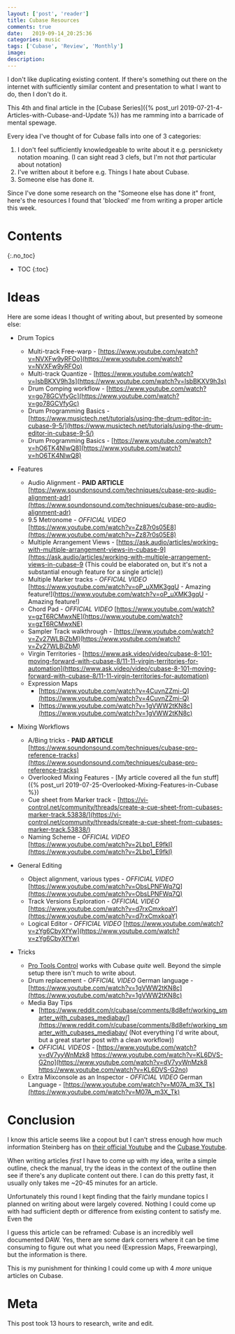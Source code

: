 ```yaml
---
layout: ['post', 'reader']
title: Cubase Resources
comments: true
date:   2019-09-14_20:25:36 
categories: music
tags: ['Cubase', 'Review', 'Monthly']
image:
description:
---
```


I don't like duplicating existing content. If there's something out there on the internet with sufficiently similar content and presentation to what I want to do, then I don't do it.

This 4th and final article in the [Cubase Series]({% post_url 2019-07-21-4-Articles-with-Cubase-and-Update %}) has me ramming into a barricade of mental spewage.

Every idea I've thought of for Cubase falls into one of 3 categories:

1. I don't feel sufficiently knowledgeable to write about it e.g. persnickety notation moaning. (I can sight read 3 clefs, but I'm not _that_ particular about notation)
2. I've written about it before e.g. Things I hate about Cubase.
3. Someone else has done it.

Since I've done some research on the "Someone else has done it" front, here's the resources I found that 'blocked' me from writing a proper article this week.

<!--more-->



# Contents
{:.no_toc}
* TOC
{:toc}

# Ideas

Here are some ideas I thought of writing about, but presented by someone else:

* Drum Topics
    * Multi-track Free-warp - [https://www.youtube.com/watch?v=NVXFw9yRFOo](https://www.youtube.com/watch?v=NVXFw9yRFOo)
    * Multi-track Quantize - [https://www.youtube.com/watch?v=IsbBKXV9h3s](https://www.youtube.com/watch?v=IsbBKXV9h3s)
    * Drum Comping workflow - [https://www.youtube.com/watch?v=go78GCVfyGc](https://www.youtube.com/watch?v=go78GCVfyGc)
    * Drum Programming Basics - [https://www.musictech.net/tutorials/using-the-drum-editor-in-cubase-9-5/](https://www.musictech.net/tutorials/using-the-drum-editor-in-cubase-9-5/)
    * Drum Programming Basics - [https://www.youtube.com/watch?v=hO6TK4NlwQ8](https://www.youtube.com/watch?v=hO6TK4NlwQ8)

* Features
    * Audio Alignment - **PAID ARTICLE** [https://www.soundonsound.com/techniques/cubase-pro-audio-alignment-adr](https://www.soundonsound.com/techniques/cubase-pro-audio-alignment-adr)
    * 9.5 Metronome - _OFFICIAL VIDEO_ [https://www.youtube.com/watch?v=Zz87r0s05E8](https://www.youtube.com/watch?v=Zz87r0s05E8)
    * Multiple Arrangement Views - [https://ask.audio/articles/working-with-multiple-arrangement-views-in-cubase-9](https://ask.audio/articles/working-with-multiple-arrangement-views-in-cubase-9 (This could be elaborated on, but it's not a substantial enough feature for a single article))
    * Multiple Marker tracks - _OFFICIAL VIDEO_ [https://www.youtube.com/watch?v=oP_uXMK3gqU - Amazing feature!](https://www.youtube.com/watch?v=oP_uXMK3gqU - Amazing feature!)
    * Chord Pad - _OFFICIAL VIDEO_ [https://www.youtube.com/watch?v=gzT6RCMwxNE](https://www.youtube.com/watch?v=gzT6RCMwxNE)
    * Sampler Track walkthrough - [https://www.youtube.com/watch?v=Zv27WLBjZbM](https://www.youtube.com/watch?v=Zv27WLBjZbM)
    * Virgin Territories - [https://www.ask.video/video/cubase-8-101-moving-forward-with-cubase-8/11-11-virgin-territories-for-automation](https://www.ask.video/video/cubase-8-101-moving-forward-with-cubase-8/11-11-virgin-territories-for-automation)
    * Expression Maps
        * [https://www.youtube.com/watch?v=4CuvnZZmi-Q](https://www.youtube.com/watch?v=4CuvnZZmi-Q)
        * [https://www.youtube.com/watch?v=1gVWW2tKN8c](https://www.youtube.com/watch?v=1gVWW2tKN8c)

* Mixing Workflows
    * A/Bing tricks - **PAID ARTICLE** [https://www.soundonsound.com/techniques/cubase-pro-reference-tracks](https://www.soundonsound.com/techniques/cubase-pro-reference-tracks)
    * Overlooked Mixing Features - [My article covered all the fun stuff]({% post_url 2019-07-25-Overlooked-Mixing-Features-in-Cubase %})
    * Cue sheet from Marker track - [https://vi-control.net/community/threads/create-a-cue-sheet-from-cubases-marker-track.53838/](https://vi-control.net/community/threads/create-a-cue-sheet-from-cubases-marker-track.53838/)
    * Naming Scheme - _OFFICIAL VIDEO_ [https://www.youtube.com/watch?v=2Lbp1_E9fkI](https://www.youtube.com/watch?v=2Lbp1_E9fkI)
    
* General Editing
    * Object alignment, various types - _OFFICIAL VIDEO_ [https://www.youtube.com/watch?v=ObsLPNFWq7Q](https://www.youtube.com/watch?v=ObsLPNFWq7Q)
    * Track Versions Exploration - _OFFICIAL VIDEO_ [https://www.youtube.com/watch?v=d7rxCmxkoaY](https://www.youtube.com/watch?v=d7rxCmxkoaY)
    * Logical Editor - _OFFICIAL VIDEO_ [https://www.youtube.com/watch?v=zYg6CbyXfYw](https://www.youtube.com/watch?v=zYg6CbyXfYw)

* Tricks
    * [Pro Tools Control](https://www.avid.com/products/pro-tools-control) works with Cubase _quite_ well. Beyond the simple setup there isn't much to write about.
    * Drum replacement - _OFFICIAL VIDEO_ German language - [https://www.youtube.com/watch?v=1gVWW2tKN8c](https://www.youtube.com/watch?v=1gVWW2tKN8c)
    * Media Bay Tips
        * [https://www.reddit.com/r/cubase/comments/8d8efr/working_smarter_with_cubases_mediabay/](https://www.reddit.com/r/cubase/comments/8d8efr/working_smarter_with_cubases_mediabay/ (Not everything I'd write about, but a great starter post with a clean workflow))
        * _OFFICIAL VIDEOS_ - [https://www.youtube.com/watch?v=dV7yyWnMzk8 https://www.youtube.com/watch?v=KL6DVS-G2no](https://www.youtube.com/watch?v=dV7yyWnMzk8 https://www.youtube.com/watch?v=KL6DVS-G2no)
    * Extra Mixconsole as an Inspector - _OFFICIAL VIDEO_ German Language - [https://www.youtube.com/watch?v=M07A_m3X_Tk](https://www.youtube.com/watch?v=M07A_m3X_Tk)

# Conclusion

I know this article seems like a copout but I can't stress enough how much information Steinberg has on [their official Youtube](https://www.youtube.com/user/SteinbergSoftware/videos) and the [Cubase Youtube](https://www.youtube.com/channel/UCcQBdibdDxH2ngu3kNPYOEA).

When writing articles _first_ I have to come up with my idea, write a simple outline, check the manual, try the ideas in the context of the outline then see if there's any duplicate content out there. I can do this pretty fast, it usually only takes me ~20-45 minutes for an article.

Unfortunately this round I kept finding that the fairly mundane topics I planned on writing about were largely covered. Nothing I could come up with had sufficient depth or difference from existing content to satisfy me. Even the 

I guess this article can be reframed: Cubase is an incredibly well documented DAW. Yes, there are some dark corners where it can be time consuming to figure out what you need (Expression Maps, Freewarping), but the information is there.

This is my punishment for thinking I could come up with 4 _more_ unique articles on Cubase. 

# Meta

This post took 13 hours to research, write and edit.






